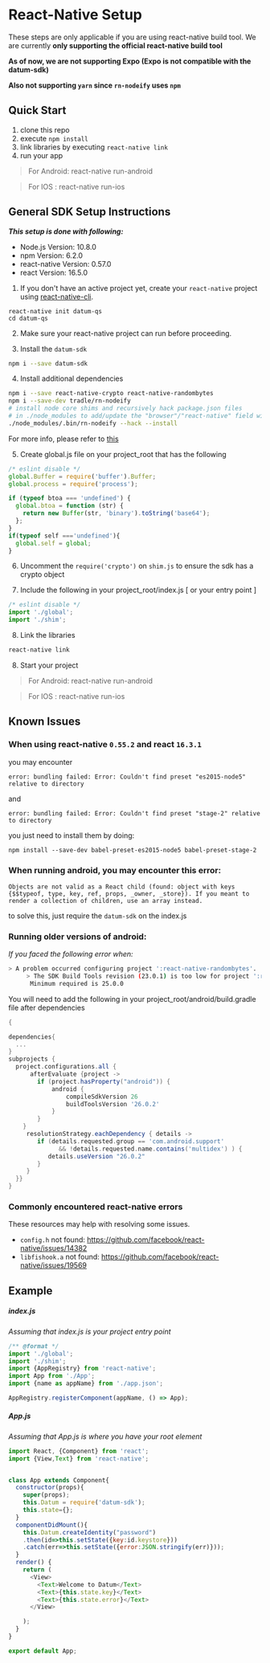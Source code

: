 # React-Native Setup

These steps are only applicable if you are using react-native build tool.
We are currently **only supporting the official react-native build tool**

**As of now, we are not supporting Expo (Expo is not compatible with the datum-sdk)**

**Also not supporting `yarn` since `rn-nodeify` uses `npm`**

## Quick Start
1. clone this repo
2. execute `npm install`
3. link libraries by executing `react-native link`
4. run your app
> For Android: react-native run-android

> For IOS : react-native run-ios

## General SDK Setup Instructions
**_This setup is done with following:_**
- Node.js  Version: 10.8.0
- npm  Version: 6.2.0
- react-native Version: 0.57.0
- react Version: 16.5.0

1. If you don't have an active project yet, create your `react-native` project using [react-native-cli](https://www.npmjs.com/package/react-native-cli).
```
react-native init datum-qs
cd datum-qs
```

2. Make sure your react-native project can run before proceeding.

3. Install the `datum-sdk`
```bash
npm i --save datum-sdk  
```

4. Install additional dependencies
```bash
npm i --save react-native-crypto react-native-randombytes
npm i --save-dev tradle/rn-nodeify
# install node core shims and recursively hack package.json files
# in ./node_modules to add/update the "browser"/"react-native" field with relevant mappings
./node_modules/.bin/rn-nodeify --hack --install
```

For more info, please refer to [this](https://www.npmjs.com/package/react-native-crypto)

5. Create global.js file on your project_root that has the following
```javascript
/* eslint disable */
global.Buffer = require('buffer').Buffer;
global.process = require('process');

if (typeof btoa === 'undefined') {
  global.btoa = function (str) {
    return new Buffer(str, 'binary').toString('base64');
  };
}
if(typeof self ==='undefined'){
  global.self = global;
}
```

6. Uncomment the `require('crypto')` on `shim.js` to ensure the sdk has a crypto object

7. Include the following in your project_root/index.js [ or your entry point ]
```javascript
/* eslint disable */
import './global';
import './shim';
```

8. Link the libraries
```bash
react-native link
```

8. Start your project
> For Android: react-native run-android

> For IOS : react-native run-ios

## Known Issues

### When using react-native `0.55.2` and react `16.3.1`
you may encounter
```
error: bundling failed: Error: Couldn't find preset "es2015-node5" relative to directory
```
and
```
error: bundling failed: Error: Couldn't find preset "stage-2" relative to directory
```
you just need to install them by doing:
```
npm install --save-dev babel-preset-es2015-node5 babel-preset-stage-2
```

### When running android, you may encounter this error:
```
Objects are not valid as a React child (found: object with keys {$$typeof, type, key, ref, props, _owner, _store}). If you meant to render a collection of children, use an array instead.
```
to solve this, just require the `datum-sdk` on the index.js

### Running older versions of android:
_If you faced the following error when:_
```bash
> A problem occurred configuring project ':react-native-randombytes'.
     > The SDK Build Tools revision (23.0.1) is too low for project ':react-native-randombytes'.
      Minimum required is 25.0.0
```
 You will need to add the following in your project_root/android/build.gradle file after dependencies
```gradle
{

dependencies{
  ...
}  
subprojects {
  project.configurations.all {
      afterEvaluate {project ->
        if (project.hasProperty("android")) {
            android {
                compileSdkVersion 26
                buildToolsVersion '26.0.2'
            }
        }
    }
     resolutionStrategy.eachDependency { details ->
        if (details.requested.group == 'com.android.support'
              && !details.requested.name.contains('multidex') ) {
           details.useVersion "26.0.2"
        }
     }
  }}
}
```

### Commonly encountered react-native errors
These resources may help with resolving some issues.
- `config.h` not found: https://github.com/facebook/react-native/issues/14382
- `libfishook.a` not found: https://github.com/facebook/react-native/issues/19569


## Example


##### index.js

_Assuming that index.js is your project entry point_

```javascript
/** @format */
import './global';
import './shim';
import {AppRegistry} from 'react-native';
import App from './App';
import {name as appName} from './app.json';

AppRegistry.registerComponent(appName, () => App);

```


##### App.js

_Assuming that App.js is where you have your root element_

```javascript
import React, {Component} from 'react';
import {View,Text} from 'react-native';


class App extends Component{
  constructor(props){
    super(props);
    this.Datum = require('datum-sdk');
    this.state={};
  }
  componentDidMount(){
    this.Datum.createIdentity("password")
    .then(id=>this.setState({key:id.keystore}))
    .catch(err=>this.setState({error:JSON.stringify(err)}));
  }
  render() {
    return (
      <View>
        <Text>Welcome to Datum</Text>
        <Text>{this.state.key}</Text>
        <Text>{this.state.error}</Text>
      </View>

    );
  }
}

export default App;
```
